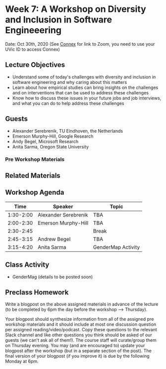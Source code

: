 # Week 7: A Workshop on Diversity and Inclusion in Software Engineeering

Date: Oct 30th, 2020
(See [Connex]( https://connex.csc.uvic.ca/portal/site/emse2020) for link to Zoom, you need to use your UVic ID to access Connex)

## Lecture Objectives

- Understand some of today's challenges with diversity and inclusion in software engineering and why caring about this matters
- Learn about how empirical studies can bring insights on the challenges and on interventions that can be used to address these challenges
- Know how to discuss these issues in your future jobs and job interviews, and what you can do to help address these challenges

## Guests
- Alexander Serebrenik, TU Eindhoven, the Netherlands
- Emerson Murphy-Hill, Google Research
- Andy Begel, Microsoft Research
- Anita Sarma, Oregon State University

### Pre Workshop Materials 

## Related Materials

## Workshop Agenda 

| Time | Speaker | Topic | 
| ------- | ------------------- | --------------------------------- | 
| 1:30-2:00 |  Alexander Serebrenik |  TBA | 
| 2:00-2:30 |  Emerson Murphy-Hill | TBA |
| 2:30-2:45 |  | Break |
| 2:45-3:15 | Andrew Begel | TBA |
| 3:15-4:20 | Anita Sarma| GenderMap Activity |

## Class Activity
- GenderMag (details to be posted soon)

## Preclass Homework

Write a blogpost on the above assigned materials in advance of the lecture 
(to be completed by 6pm the day before the workshop --> Thursday).

Your blogpost should synthesize information from all of the assigned pre workshop materials and it
should include at most one discussion question per assigned reading/video/podcast. 
Copy these questions to the relevant Slack channel and like other questions you think should be asked of our guests (we can't ask all of them!). 
The course staff will curate/group them on Thursday evening. 
You may (and are encouraged to) update your blogpost after the workshop (but in a separate section of the post). 
The final version of your blogpost (if you improve it) is due by the following Monday at 6pm.
